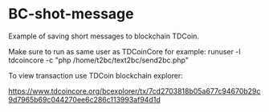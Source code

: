# BC-shot-message
Example of saving short messages to blockchain TDCoin.

Make sure to run as same user as TDCoinCore for example:
  runuser -l tdcoincore -c "php /home/t2bc/text2bc/send2bc.php"

To view transaction use TDCoin blockchain explorer:

https://www.tdcoincore.org/bcexplorer/tx/7cd2703818b05a677c94670b29c9d7965b69c044270ee6c286c113993af94d1d
